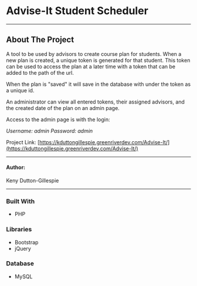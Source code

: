 <!-- PROJECT TITLE -->
# Advise-It Student Scheduler

---

<!-- ABOUT THE PROJECT -->
## About The Project

A tool to be used by advisors to create course plan for students.
When a new plan is created, a unique token is generated for that student. This token can be used to access the plan at a later time with a token that can be added to the path of the url.

When the plan is "saved" it will save in the database with under the token as a unique id. 

An administrator can view all entered tokens, their assigned advisors, and the created date of the plan on an admin page. 

Access to the admin page is with the login: 

*Username: admin*
*Password: admin*

Project Link: [https://kduttongillespie.greenriverdev.com/Advise-It/](https://kduttongillespie.greenriverdev.com/Advise-It/)

---

<!-- AUTHOR -->
#### Author:

Keny Dutton-Gillespie

---

### Built With

* PHP

### Libraries

* Bootstrap
* jQuery

### Database

* MySQL
